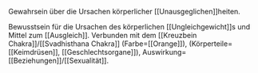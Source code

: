 Gewahrsein über die Ursachen körperlicher [[Unausgeglichen]]heiten.

Bewusstsein für die Ursachen des körperlichen [[Ungleichgewicht]]s und Mittel zum [[Ausgleich]]. Verbunden mit dem [[Kreuzbein Chakra]]/[[Svadhisthana Chakra]] (Farbe=[[Orange]]), (Körperteile=[[Keimdrüsen]], [[Geschlechtsorgane]]), Auswirkung=[[Beziehungen]]/[[Sexualität]].